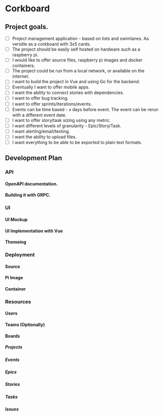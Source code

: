 # Corkboard

## Project goals.

- [ ] Project management application - based on lists and swimlanes.  As versitle as a corkboard with 3x5 cards.
- [ ] The project should be easily self hosted on hardware such as a raspberry pi.
- [ ] I would like to offer source files, raspberry pi images and docker containers.
- [ ] The project could be run from a local network, or available on the internet.
- [ ] I want to build the project in Vue and using Go for the backend.
- [ ] Eventually I want to offer mobile apps.
- [ ] I want the ability to connect stories with dependencies.
- [ ] I want to offer bug tracking.
- [ ] I want to offer sprints/iterations/events.
- [ ] Events can be time based - x days before event.  The event can be rerun with a different event date.
- [ ] I want to offer story/task sizing using any metric.
- [ ] I want different levels of granularity - Epic/Story/Task.
- [ ] I want alerting/email/texting.
- [ ] I want the ability to upload files.
- [ ] I want everything to be able to be exported to plain text formats.

## Development Plan

### API
#### OpenAPI documentation.
#### Building it with GRPC.
### UI
#### UI Mockup
#### UI Implementation with Vue
#### Themeing
### Deployment
#### Source
#### Pi Image
#### Container

### Resources

#### Users
#### Teams (Optionally)
#### Boards
##### Projects
##### Events
##### Epics
##### Stories
##### Tasks
##### Issues

